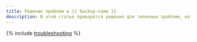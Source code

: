 ```yaml
---
title: Решение проблем в {{ backup-name }}
description: В этой статье приводятся решения для типичных проблем, которые могут возникать при работе с {{ backup-name }}.
---
```


{% include [troubleshooting](../../_qa/backup/troubleshooting.md) %}